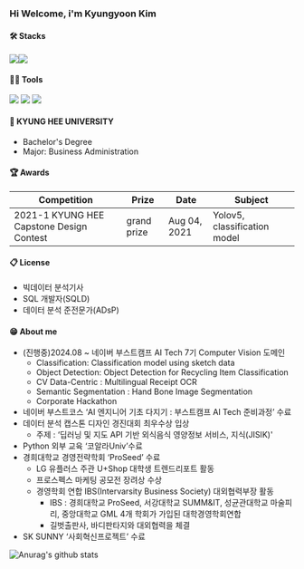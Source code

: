 ### Hi Welcome, i'm Kyungyoon Kim

#### 🛠️ Stacks

<img src="https://img.shields.io/badge/Python-3766AB?style=flat-square&logo=Python&logoColor=white"/><img src="https://img.shields.io/badge/PyTorch-EE4C2C?style=flat-square&logo=PyTorch&logoColor=white"/>

#### 💪🏼 Tools 

 <img src="https://img.shields.io/badge/Visual Studio Code-007ACC?style=flat-square&logo=Visual Studio Code&logoColor=white"/> <img src="https://img.shields.io/badge/GitHub-181717?style=flat-square&logo=GitHub&logoColor=white"/> <img src="https://img.shields.io/badge/Anaconda-44A833?style=flat-square&logo=Anaconda&logoColor=white"/>


#### 🏫 KYUNG HEE UNIVERSITY 
- Bachelor's Degree
- Major: Business Administration

#### 🏆 Awards

|Competition|Prize|Date|Subject|
|------|---|---|-----|
|2021-1 KYUNG HEE Capstone Design Contest|grand prize|Aug 04, 2021|Yolov5, classification model|

#### 📋 License

- 빅데이터 분석기사
- SQL 개발자(SQLD)
- 데이터 분석 준전문가(ADsP)

#### 😁 About me

- (진행중)2024.08 ~ 네이버 부스트캠프 AI Tech 7기 Computer Vision 도메인
   - Classification: Classification model using sketch data
   - Object Detection: Object Detection for Recycling Item Classification
   - CV Data-Centric : Multilingual Receipt OCR
   - Semantic Segmentation : Hand Bone Image Segmentation
   - Corporate Hackathon
- 네이버 부스트코스 ‘AI 엔지니어 기초 다지기 : 부스트캠프 AI Tech 준비과정’ 수료
- 데이터 분석 캡스톤 디자인 경진대회 최우수상 입상
  - 주제 :  ‘딥러닝 및 지도 API 기반 외식음식 영양정보 서비스, 지식(JISIK)'
- Python 외부 교육 ‘코알라Univ’수료
- 경희대학교 경영전략학회 ‘ProSeed’ 수료
  - LG 유플러스 주관 U+Shop 대학생 트렌드리포트 활동
  - 프로스펙스 마케팅 공모전 장려상 수상
  - 경영학회 연합 IBS(Intervarsity Business Society) 대외협력부장 활동
    - IBS : 경희대학교 ProSeed, 서강대학교 SUMM&IT, 성균관대학교 마술피리, 중앙대학교 GML 4개 학회가 가입된 대학경영학회연합
    - 길벗출판사, 바디판타지와 대외협력을 체결
- SK SUNNY ‘사회혁신프로젝트’ 수료

![Anurag's github stats](https://github-readme-stats.vercel.app/api?username=kkyungyoon&show_icons=true)
